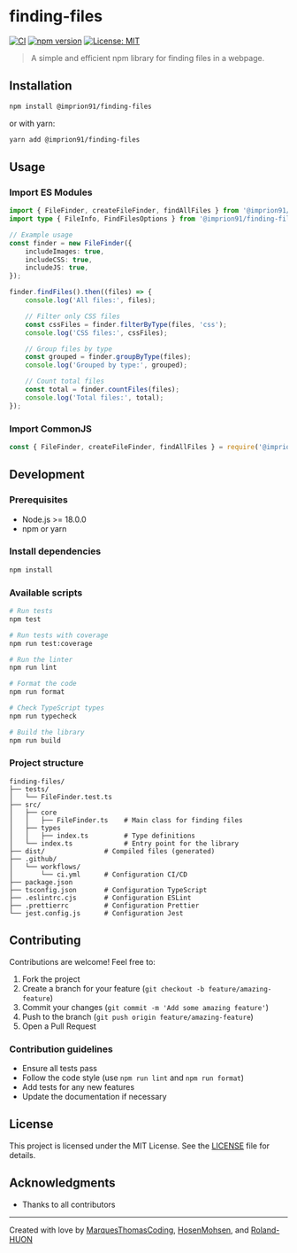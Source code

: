 # finding-files

[![CI](https://github.com/MarquesThomasCoding/finding-files/actions/workflows/ci.yml/badge.svg)](https://github.com/MarquesThomasCoding/finding-files/actions/workflows/ci.yml)
[![npm version](https://badge.fury.io/js/@imprion91%2Ffinding-files.svg?icon=si%3Anpm)](https://badge.fury.io/js/@imprion91%2Ffinding-files)
[![License: MIT](https://img.shields.io/badge/License-MIT-yellow.svg)](https://opensource.org/licenses/MIT)

> A simple and efficient npm library for finding files in a webpage.

## Installation

```bash
npm install @imprion91/finding-files
```

or with yarn:

```bash
yarn add @imprion91/finding-files
```

## Usage

### Import ES Modules

```typescript
import { FileFinder, createFileFinder, findAllFiles } from '@imprion91/finding-files';
import type { FileInfo, FindFilesOptions } from '@imprion91/finding-files';

// Example usage
const finder = new FileFinder({
    includeImages: true,
    includeCSS: true,
    includeJS: true,
});

finder.findFiles().then((files) => {
    console.log('All files:', files);

    // Filter only CSS files
    const cssFiles = finder.filterByType(files, 'css');
    console.log('CSS files:', cssFiles);

    // Group files by type
    const grouped = finder.groupByType(files);
    console.log('Grouped by type:', grouped);

    // Count total files
    const total = finder.countFiles(files);
    console.log('Total files:', total);
});
```

### Import CommonJS

```javascript
const { FileFinder, createFileFinder, findAllFiles } = require('@imprion91/finding-files');
```

## Development

### Prerequisites

- Node.js >= 18.0.0
- npm or yarn

### Install dependencies

```bash
npm install
```

### Available scripts

```bash
# Run tests
npm test

# Run tests with coverage
npm run test:coverage

# Run the linter
npm run lint

# Format the code
npm run format

# Check TypeScript types
npm run typecheck

# Build the library
npm run build
```

### Project structure

```
finding-files/
├── tests/
│   └── FileFinder.test.ts
├── src/
│   ├── core
│   │   ├── FileFinder.ts    # Main class for finding files
│   ├── types
│   │   ├── index.ts         # Type definitions
│   └── index.ts             # Entry point for the library
├── dist/               # Compiled files (generated)
├── .github/
│   └── workflows/
│       └── ci.yml      # Configuration CI/CD
├── package.json
├── tsconfig.json       # Configuration TypeScript
├── .eslintrc.cjs       # Configuration ESLint
├── .prettierrc         # Configuration Prettier
└── jest.config.js      # Configuration Jest
```

## Contributing

Contributions are welcome! Feel free to:

1. Fork the project
2. Create a branch for your feature (`git checkout -b feature/amazing-feature`)
3. Commit your changes (`git commit -m 'Add some amazing feature'`)
4. Push to the branch (`git push origin feature/amazing-feature`)
5. Open a Pull Request

### Contribution guidelines

- Ensure all tests pass
- Follow the code style (use `npm run lint` and `npm run format`)
- Add tests for any new features
- Update the documentation if necessary

## License

This project is licensed under the MIT License. See the [LICENSE](LICENSE) file for details.

## Acknowledgments

- Thanks to all contributors

---

Created with love by [MarquesThomasCoding](https://github.com/MarquesThomasCoding), [HosenMohsen](https://github.com/HosenMohsen), and [Roland-HUON](https://github.com/Roland-HUON)
